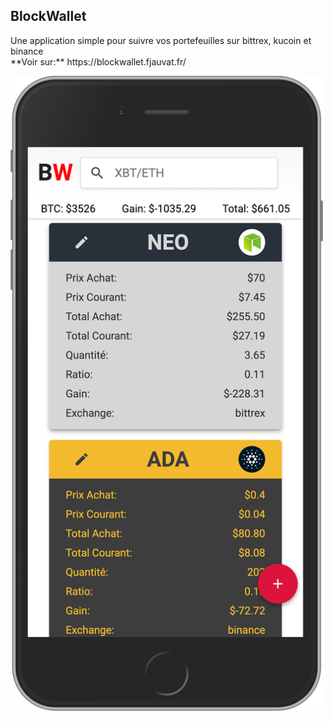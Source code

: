## BlockWallet

<p>
Une application simple pour suivre vos portefeuilles sur bittrex, kucoin et binance <br/>
**Voir sur:** https://blockwallet.fjauvat.fr/
</p>
<img src="./client/public/img/blockwallet.fjauvat.fr.png" width="500"/>
